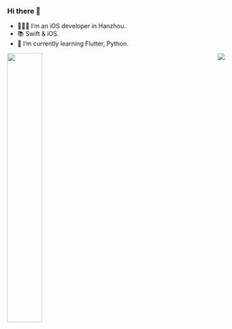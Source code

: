


### Hi there 👋

- 👨🏻‍💻 I’m an iOS developer in Hanzhou.
- 📚 Swift & iOS.
- 🌱 I’m currently learning Flutter, Python.


<img align="left" src="https://github-readme-stats.vercel.app/api/top-langs/?username=zhwayne&hide=CSS,shell,HTML" width="40%"/>
<img align="right" src="https://github-readme-stats.vercel.app/api?username=zhwayne&theme=vue&show_icons=true" />

